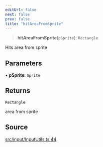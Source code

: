 ```yaml
---
editUrl: false
next: false
prev: false
title: "hitAreaFromSprite"
---
```


> **hitAreaFromSprite**(`pSprite`): `Rectangle`

Hits area from sprite

## Parameters

• **pSprite**: `Sprite`

## Returns

`Rectangle`

area from sprite

## Source

[src/input/InputUtils.ts:44](https://github.com/relishinc/dill-pixel/blob/c79d8e8552aaa0f13a29535c819ae67d025b4669/src/input/InputUtils.ts#L44)
